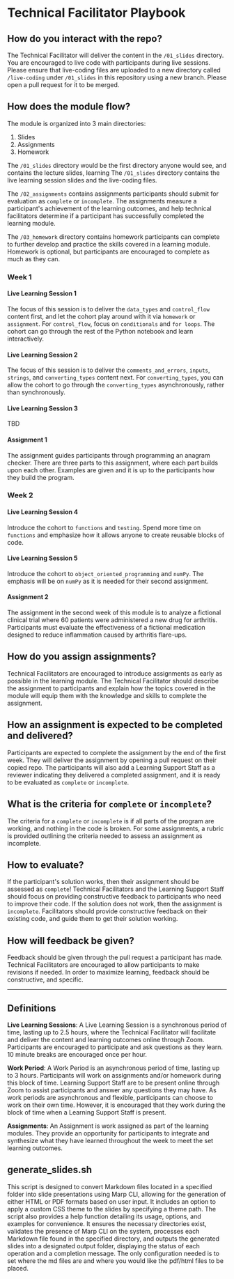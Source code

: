 # Technical Facilitator Playbook

## How do you interact with the repo?
The Technical Facilitator will deliver the content in the `/01_slides` directory. You are encouraged to live code with participants during live sessions. Please ensure that live-coding files are uploaded to a new directory called `/live-coding` under `/01_slides` in this repository using a new branch. Please open a pull request for it to be merged.

## How does the module flow?
The module is organized into 3 main directories:
1. Slides
2. Assignments
3. Homework

The `/01_slides` directory would be the first directory anyone would see, and contains the lecture slides, learning The `/01_slides` directory contains the live learning session slides and the live-coding files.

The `/02_assignments` contains assignments participants should submit for evaluation as  `complete` or `incomplete`. The assignments measure a participant's achievement of the learning outcomes, and help technical facilitators determine if a participant has successfully completed the learning module. 

The `/03_homework` directory contains homework participants can complete to further develop and practice the skills covered in a learning module. Homework is optional, but participants are encouraged to complete as much as they can.

### Week 1

#### Live Learning Session 1
The focus of this session is to deliver the `data_types` and `control_flow` content first, and let the cohort play around with it via `homework` or `assignment`. For `control_flow`, focus on `conditionals` and `for loops`. The cohort can go through the rest of the Python notebook and learn interactively.

#### Live Learning Session 2
The focus of this session is to deliver the `comments_and_errors`, `inputs`, `strings`, and `converting_types` content next. For `converting_types`, you can allow the cohort to go through the `converting_types` asynchronously, rather than synchronously.

#### Live Learning Session 3
TBD

#### Assignment 1
The assignment guides participants through programming an anagram checker. There are three parts to this assignment, where each part builds upon each other. Examples are given and it is up to the participants how they build the program.

### Week 2

#### Live Learning Session 4
Introduce the cohort to `functions` and `testing`. Spend more time on `functions` and emphasize how it allows anyone to create reusable blocks of code.

#### Live Learning Session 5
Introduce the cohort to `object_oriented_programming` and `numPy`. The emphasis will be on `numPy` as it is needed for their second assignment.

#### Assignment 2
The assignment in the second week of this module is to analyze a fictional clinical trial where 60 patients were administered a new drug for arthritis. Participants must evaluate the effectiveness of a fictional medication designed to reduce inflammation caused by arthritis flare-ups.

## How do you assign assignments?
Technical Facilitators are encouraged to introduce assignments as early as possible in the learning module. The Technical Facilitator should describe the assignment to participants and explain how the topics covered in the module will equip them with the knowledge and skills to complete the assignment.

## How an assignment is expected to be completed and delivered?
Participants are expected to complete the assignment by the end of the first week. They will deliver the assignment by opening a pull request on their copied repo. The participants will also add a Learning Support Staff as a reviewer indicating they delivered a completed assignment, and it is ready to be evaluated as `complete` or `incomplete`.

## What is the criteria for `complete` or `incomplete`?
The criteria for a `complete` or `incomplete` is if all parts of the program are working, and nothing in the code is broken. For some assignments, a rubric is provided outlining the criteria needed to assess an assignment as incomplete.

## How to evaluate?
If the participant's solution works, then their assignment should be assessed as `complete`! Technical Facilitators and the Learning Support Staff should focus on providing constructive feedback to participants who need to improve their code. If the solution does not work, then the assignment is `incomplete`. Facilitators should provide constructive feedback on their existing code, and guide them to get their solution working.

## How will feedback be given?
Feedback should be given through the pull request a participant has made. Technical Facilitators are encouraged to allow participants to make revisions if needed. In order to maximize learning, feedback should be constructive, and specific.

<hr>

## Definitions
**Live Learning Sessions**: A Live Learning Session is a synchronous period of time, lasting up to 2.5 hours, where the Technical Facilitator will facilitate and deliver the content and learning outcomes online through Zoom. Participants are encouraged to participate and ask questions as they learn. 10 minute breaks are encouraged once per hour.

**Work Period**: A Work Period is an asynchronous period of time, lasting up to 3 hours. Participants will work on assignments and/or homework during this block of time. Learning Support Staff are to be present online through Zoom to assist participants and answer any questions they may have. As work periods are asynchronous and flexible, participants can choose to work on their own time. However, it is encouraged that they work during the block of time when a Learning Support Staff is present.

**Assignments**: An Assignment is work assigned as part of the learning modules. They provide an opportunity for participants to integrate and synthesize what they have learned throughout the week to meet the set learning outcomes.

## generate_slides.sh

This script is designed to convert Markdown files located in a specified folder into slide presentations using Marp CLI, allowing for the generation of either HTML or PDF formats based on user input. It includes an option to apply a custom CSS theme to the slides by specifying a theme path. The script also provides a help function detailing its usage, options, and examples for convenience. It ensures the necessary directories exist, validates the presence of Marp CLI on the system, processes each Markdown file found in the specified directory, and outputs the generated slides into a designated output folder, displaying the status of each operation and a completion message. The only configuration needed is to set where the md files are and where you would like the pdf/html files to be placed.
